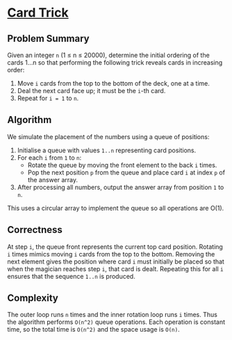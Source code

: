# [Card Trick](https://www.spoj.com/problems/CTRICK/)

## Problem Summary
Given an integer `n` (1 ≤ n ≤ 20000), determine the initial ordering of the cards 1…n so that performing the following trick reveals cards in increasing order:

1. Move `i` cards from the top to the bottom of the deck, one at a time.
2. Deal the next card face up; it must be the `i`-th card.
3. Repeat for `i = 1` to `n`.

## Algorithm
We simulate the placement of the numbers using a queue of positions:

1. Initialise a queue with values `1..n` representing card positions.
2. For each `i` from `1` to `n`:
   - Rotate the queue by moving the front element to the back `i` times.
   - Pop the next position `p` from the queue and place card `i` at index `p` of the answer array.
3. After processing all numbers, output the answer array from position `1` to `n`.

This uses a circular array to implement the queue so all operations are O(1).

## Correctness
At step `i`, the queue front represents the current top card position. Rotating `i` times mimics moving `i` cards from the top to the bottom. Removing the next element gives the position where card `i` must initially be placed so that when the magician reaches step `i`, that card is dealt. Repeating this for all `i` ensures that the sequence `1..n` is produced.

## Complexity
The outer loop runs `n` times and the inner rotation loop runs `i` times. Thus the algorithm performs `O(n^2)` queue operations. Each operation is constant time, so the total time is `O(n^2)` and the space usage is `O(n)`.
